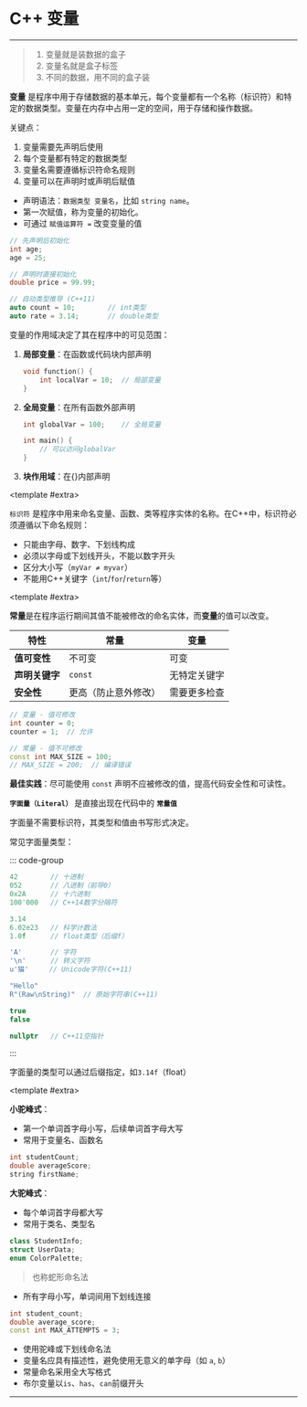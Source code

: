 # C++ 变量

---

<CCollapseGroup>

<CCollapse title="什么是变量？">

> 1. 变量就是装数据的盒子
> 2. 变量名就是盒子标签
> 3. 不同的数据，用不同的盒子装

**变量** 是程序中用于存储数据的基本单元，每个变量都有一个名称（标识符）和特定的数据类型。变量在内存中占用一定的空间，用于存储和操作数据。

关键点：
1. 变量需要先声明后使用
2. 每个变量都有特定的数据类型
3. 变量名需要遵循标识符命名规则
4. 变量可以在声明时或声明后赋值

</CCollapse>

<CCollapse title="如何声明和初始化变量？">

- 声明语法：`数据类型 变量名`，比如 `string name`。
- 第一次赋值，称为变量的初始化。
- 可通过 `赋值运算符 =` 改变变量的值


```cpp
// 先声明后初始化
int age;
age = 25;

// 声明时直接初始化
double price = 99.99;

// 自动类型推导 (C++11)
auto count = 10;        // int类型
auto rate = 3.14;       // double类型
```

</CCollapse>

<CCollapse title="什么是变量的作用域？">

变量的作用域决定了其在程序中的可见范围：

1. **局部变量**：在函数或代码块内部声明
   ```cpp
   void function() {
       int localVar = 10;  // 局部变量
   }
   ```

2. **全局变量**：在所有函数外部声明
   ```cpp
   int globalVar = 100;    // 全局变量
   
   int main() {
       // 可以访问globalVar
   }
   ```

3. **块作用域**：在{}内部声明

<template #extra>
    <CBadge text="重点" variant="outline" color="#ff4d4f" />
</template>

</CCollapse>

<CCollapse title="什么是标识符？">

`标识符` 是程序中用来命名变量、函数、类等程序实体的名称。在C++中，标识符必须遵循以下命名规则：

- 只能由字母、数字、下划线构成
- 必须以字母或下划线开头，不能以数字开头
- 区分大小写（`myVar ≠ myvar`）
- 不能用C++关键字（`int`/`for`/`return`等）

<template #extra>
    <CBadge text="重点" variant="outline" color="#ff4d4f" />
</template>

</CCollapse>

<CCollapse title="什么是常量？">

**常量**是在程序运行期间其值不能被修改的命名实体，而**变量**的值可以改变。

| 特性 | 常量 | 变量 |
|------|------|------|
| **值可变性** | 不可变 | 可变 |
| **声明关键字** | `const` | 无特定关键字 |
| **安全性** | 更高（防止意外修改） | 需要更多检查 |


```cpp
// 变量 - 值可修改
int counter = 0;
counter = 1;  // 允许

// 常量 - 值不可修改
const int MAX_SIZE = 100;
// MAX_SIZE = 200;  // 编译错误

```

**最佳实践**：尽可能使用 `const` 声明不应被修改的值，提高代码安全性和可读性。

</CCollapse>

<CCollapse title="什么是字面量？">

**`字面量（Literal）`** 是直接出现在代码中的 **`常量值`**

字面量不需要标识符，其类型和值由书写形式决定。

常见字面量类型：

::: code-group

```cpp [整数]
42        // 十进制
052       // 八进制（前导0）
0x2A      // 十六进制
100'000   // C++14数字分隔符
```

```cpp [浮点数]
3.14
6.02e23   // 科学计数法
1.0f      // float类型（后缀f）

```

```cpp [字符]
'A'       // 字符
'\n'      // 转义字符
u'猫'     // Unicode字符(C++11)
```

```cpp [字符串]
"Hello"
R"(Raw\nString)"  // 原始字符串(C++11)
```

```cpp [布尔]
true
false
```

```cpp [指针]
nullptr   // C++11空指针
```

:::

字面量的类型可以通过后缀指定，如`3.14f`（float）

<template #extra>
    <CBadge text="重点" variant="outline" color="#ff4d4f" />
</template>

</CCollapse>


<CCollapse title="什么是驼峰命名法？">

**小驼峰式**：
- 第一个单词首字母小写，后续单词首字母大写
- 常用于变量名、函数名
```cpp
int studentCount;
double averageScore;
string firstName;
```

**大驼峰式**：
- 每个单词首字母都大写
- 常用于类名、类型名
```cpp
class StudentInfo;
struct UserData;
enum ColorPalette;
```

</CCollapse>

<CCollapse title="什么是下划线命名法？">

> 也称蛇形命名法

- 所有字母小写，单词间用下划线连接
```cpp
int student_count;
double average_score;
const int MAX_ATTEMPTS = 3;
```

</CCollapse>


<CCollapse title="变量命名规范有哪些？">

- 使用驼峰或下划线命名法
- ​变量名应具有描述性​​，避免使用无意义的单字母（如 `a`, `b`）
- 常量命名采用全大写格式
- 布尔变量以`is`、`has`、`can`前缀开头

</CCollapse>

</CCollapseGroup>

---
